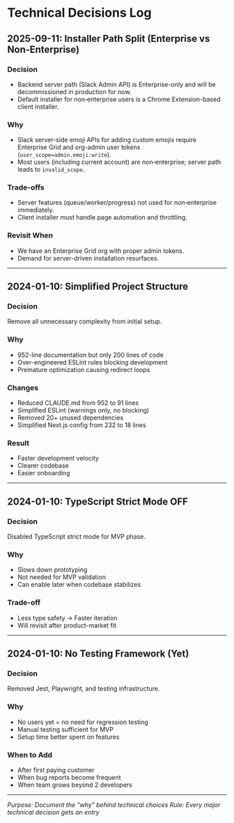 # Technical Decisions Log

## 2025-09-11: Installer Path Split (Enterprise vs Non‑Enterprise)

### Decision
- Backend server path (Slack Admin API) is Enterprise-only and will be decommissioned in production for now.
- Default installer for non‑enterprise users is a Chrome Extension-based client installer.

### Why
- Slack server-side emoji APIs for adding custom emojis require Enterprise Grid and org-admin user tokens (`user_scope=admin.emoji:write`).
- Most users (including current account) are non‑enterprise; server path leads to `invalid_scope`.

### Trade-offs
- Server features (queue/worker/progress) not used for non‑enterprise immediately.
- Client installer must handle page automation and throttling.

### Revisit When
- We have an Enterprise Grid org with proper admin tokens.
- Demand for server-driven installation resurfaces.

---

## 2024-01-10: Simplified Project Structure

### Decision
Remove all unnecessary complexity from initial setup.

### Why
- 952-line documentation but only 200 lines of code
- Over-engineered ESLint rules blocking development
- Premature optimization causing redirect loops

### Changes
- Reduced CLAUDE.md from 952 to 91 lines
- Simplified ESLint (warnings only, no blocking)
- Removed 20+ unused dependencies
- Simplified Next.js config from 232 to 18 lines

### Result
- Faster development velocity
- Clearer codebase
- Easier onboarding

---

## 2024-01-10: TypeScript Strict Mode OFF

### Decision
Disabled TypeScript strict mode for MVP phase.

### Why
- Slows down prototyping
- Not needed for MVP validation
- Can enable later when codebase stabilizes

### Trade-off
- Less type safety → Faster iteration
- Will revisit after product-market fit

---

## 2024-01-10: No Testing Framework (Yet)

### Decision
Removed Jest, Playwright, and testing infrastructure.

### Why
- No users yet = no need for regression testing
- Manual testing sufficient for MVP
- Setup time better spent on features

### When to Add
- After first paying customer
- When bug reports become frequent
- When team grows beyond 2 developers

---
*Purpose: Document the "why" behind technical choices*
*Rule: Every major technical decision gets an entry*